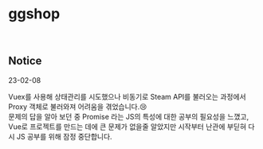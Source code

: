 # ggshop

<br> 

## Notice 

23-02-08 

Vuex를 사용해 상태관리를 시도했으나 비동기로 Steam API를 불러오는 과정에서 Proxy 객체로 불러와져 어려움을 겪었습니다.😢<br>
문제의 답을 알아 보던 중 Promise 라는 JS의 특성에 대한 공부의 필요성을 느꼈고, <br>
Vue로 프로젝트를 만드는 데에 큰 문제가 없을줄 알았지만 시작부터 난관에 부딛혀 다시 JS 공부를 위해 잠정 중단합니다.<br>
